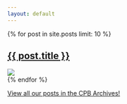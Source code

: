 ```yaml
---
layout: default
---
```


{% for post in site.posts limit: 10 %}
<div class="homeblock">
  <a href="{{ post.url }}">
    <h2 class="entry-title">{{ post.title }}</h2>
    <img src="{{ post.featureimage }}" />
  </a>
</div>
{% endfor %}


<a href="/archives/">View all our posts in the CPB Archives!</a>